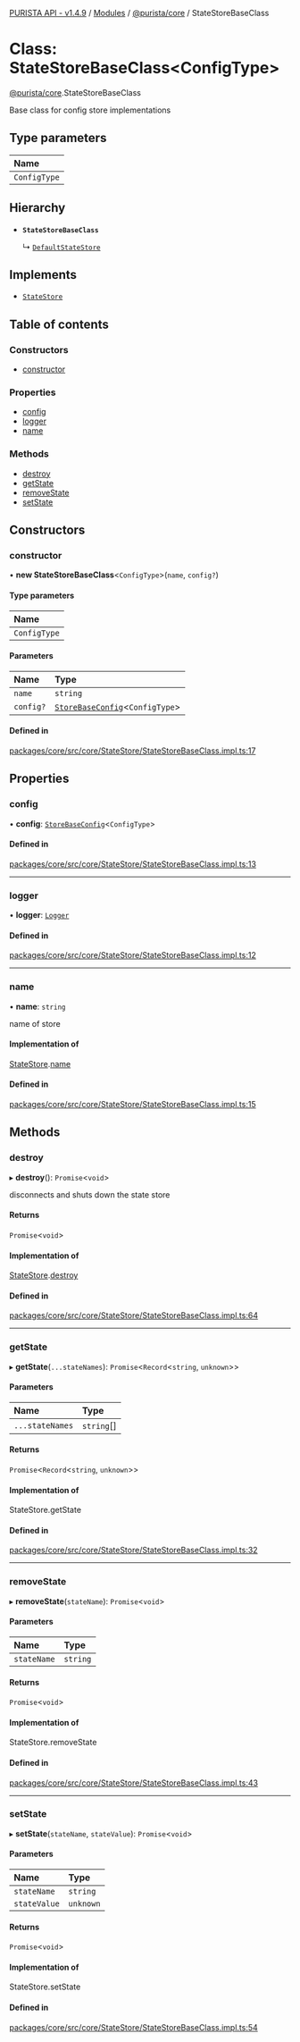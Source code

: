 [PURISTA API - v1.4.9](../README.md) / [Modules](../modules.md) / [@purista/core](../modules/purista_core.md) / StateStoreBaseClass

# Class: StateStoreBaseClass<ConfigType\>

[@purista/core](../modules/purista_core.md).StateStoreBaseClass

Base class for config store implementations

## Type parameters

| Name |
| :------ |
| `ConfigType` |

## Hierarchy

- **`StateStoreBaseClass`**

  ↳ [`DefaultStateStore`](purista_core.DefaultStateStore.md)

## Implements

- [`StateStore`](../interfaces/purista_core.StateStore.md)

## Table of contents

### Constructors

- [constructor](purista_core.StateStoreBaseClass.md#constructor)

### Properties

- [config](purista_core.StateStoreBaseClass.md#config)
- [logger](purista_core.StateStoreBaseClass.md#logger)
- [name](purista_core.StateStoreBaseClass.md#name)

### Methods

- [destroy](purista_core.StateStoreBaseClass.md#destroy)
- [getState](purista_core.StateStoreBaseClass.md#getstate)
- [removeState](purista_core.StateStoreBaseClass.md#removestate)
- [setState](purista_core.StateStoreBaseClass.md#setstate)

## Constructors

### constructor

• **new StateStoreBaseClass**<`ConfigType`\>(`name`, `config?`)

#### Type parameters

| Name |
| :------ |
| `ConfigType` |

#### Parameters

| Name | Type |
| :------ | :------ |
| `name` | `string` |
| `config?` | [`StoreBaseConfig`](../modules/purista_core.md#storebaseconfig)<`ConfigType`\> |

#### Defined in

[packages/core/src/core/StateStore/StateStoreBaseClass.impl.ts:17](https://github.com/sebastianwessel/purista/blob/dde9cc6/packages/core/src/core/StateStore/StateStoreBaseClass.impl.ts#L17)

## Properties

### config

• **config**: [`StoreBaseConfig`](../modules/purista_core.md#storebaseconfig)<`ConfigType`\>

#### Defined in

[packages/core/src/core/StateStore/StateStoreBaseClass.impl.ts:13](https://github.com/sebastianwessel/purista/blob/dde9cc6/packages/core/src/core/StateStore/StateStoreBaseClass.impl.ts#L13)

___

### logger

• **logger**: [`Logger`](purista_core.Logger.md)

#### Defined in

[packages/core/src/core/StateStore/StateStoreBaseClass.impl.ts:12](https://github.com/sebastianwessel/purista/blob/dde9cc6/packages/core/src/core/StateStore/StateStoreBaseClass.impl.ts#L12)

___

### name

• **name**: `string`

name of store

#### Implementation of

[StateStore](../interfaces/purista_core.StateStore.md).[name](../interfaces/purista_core.StateStore.md#name)

#### Defined in

[packages/core/src/core/StateStore/StateStoreBaseClass.impl.ts:15](https://github.com/sebastianwessel/purista/blob/dde9cc6/packages/core/src/core/StateStore/StateStoreBaseClass.impl.ts#L15)

## Methods

### destroy

▸ **destroy**(): `Promise`<`void`\>

disconnects and shuts down the state store

#### Returns

`Promise`<`void`\>

#### Implementation of

[StateStore](../interfaces/purista_core.StateStore.md).[destroy](../interfaces/purista_core.StateStore.md#destroy)

#### Defined in

[packages/core/src/core/StateStore/StateStoreBaseClass.impl.ts:64](https://github.com/sebastianwessel/purista/blob/dde9cc6/packages/core/src/core/StateStore/StateStoreBaseClass.impl.ts#L64)

___

### getState

▸ **getState**(`...stateNames`): `Promise`<`Record`<`string`, `unknown`\>\>

#### Parameters

| Name | Type |
| :------ | :------ |
| `...stateNames` | `string`[] |

#### Returns

`Promise`<`Record`<`string`, `unknown`\>\>

#### Implementation of

StateStore.getState

#### Defined in

[packages/core/src/core/StateStore/StateStoreBaseClass.impl.ts:32](https://github.com/sebastianwessel/purista/blob/dde9cc6/packages/core/src/core/StateStore/StateStoreBaseClass.impl.ts#L32)

___

### removeState

▸ **removeState**(`stateName`): `Promise`<`void`\>

#### Parameters

| Name | Type |
| :------ | :------ |
| `stateName` | `string` |

#### Returns

`Promise`<`void`\>

#### Implementation of

StateStore.removeState

#### Defined in

[packages/core/src/core/StateStore/StateStoreBaseClass.impl.ts:43](https://github.com/sebastianwessel/purista/blob/dde9cc6/packages/core/src/core/StateStore/StateStoreBaseClass.impl.ts#L43)

___

### setState

▸ **setState**(`stateName`, `stateValue`): `Promise`<`void`\>

#### Parameters

| Name | Type |
| :------ | :------ |
| `stateName` | `string` |
| `stateValue` | `unknown` |

#### Returns

`Promise`<`void`\>

#### Implementation of

StateStore.setState

#### Defined in

[packages/core/src/core/StateStore/StateStoreBaseClass.impl.ts:54](https://github.com/sebastianwessel/purista/blob/dde9cc6/packages/core/src/core/StateStore/StateStoreBaseClass.impl.ts#L54)
